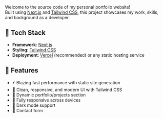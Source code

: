 Welcome to the source code of my personal portfolio website!  
Built using [Next.js](https://nextjs.org/) and [Tailwind CSS](https://tailwindcss.com/), this project showcases my work, skills, and background as a developer.

## 🚀 Tech Stack

- **Framework**: [Next.js](https://nextjs.org/)
- **Styling**: [Tailwind CSS](https://tailwindcss.com/)
- **Deployment**: [Vercel](https://vercel.com/) (recommended) or any static hosting service

## 📸 Features

- ⚡ Blazing fast performance with static site generation
- 🎨 Clean, responsive, and modern UI with Tailwind CSS
- 💼 Dynamic portfolio/projects section
- 📱 Fully responsive across devices
- 🌙 Dark mode support
- 📩 Contact form
